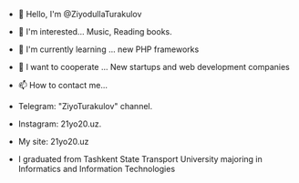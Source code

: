 - 👋 Hello, I'm @ZiyodullaTurakulov
- 👀 I'm interested... Music, Reading books.
- 🌱 I'm currently learning ... new PHP frameworks
- 💞️ I want to cooperate ... New startups and web development companies
  
- 📫 How to contact me...
- Telegram: "ZiyoTurakulov" channel.
- Instagram: 21yo20.uz.
- My site: 21yo20.uz

  
- I graduated from Tashkent State Transport University majoring in Informatics and Information Technologies
